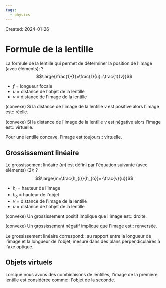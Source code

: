 ```yaml
---
tags:
  - physics
---
```

Created: 2024-01-26

# Formule de la lentille

La formule de la lentille qui permet de déterminer la position de l'image (avec éléments):
?
$$\large{\frac{1}{f}=\frac{1}{u}+\frac{1}{v}}$$
- $f$ = longueur focale
- $u$ = distance de l'objet de la lentille
- $v$ = distance de l'image de la lentille
<!--SR:!2024-02-07,7,250-->

(convexe) Si la distance de l'image de la lentille $v$ est positive alors l'image est:: réelle.
<!--SR:!2024-02-06,3,230-->
(convexe) Si la distance de l'image de la lentille $v$ est négative alors l'image est:: virtuelle.
<!--SR:!2024-02-10,10,250-->
Pour une lentille concave, l'image est toujours:: virtuelle.
<!--SR:!2024-02-08,6,230-->

## Grossissement linéaire

Le grossissement linéaire ($m$) est défini par l'équation suivante (avec éléments) (2):
?
$$\large{m=\frac{h_{i}}{h_{o}}=-\frac{v}{u}}$$
- $h_{i}$ = hauteur de l'image
- $h_{o}$ = hauteur de l'objet
- $v$ = distance de l'image de la lentille
- $u$ = distance de l'objet de la lentille
<!--SR:!2024-02-18,13,230-->

(convexe) Un grossissement positif implique que l'image est:: droite.
<!--SR:!2024-02-09,9,250-->
(convexe) Un grossissement négatif implique que l'image est:: renversée.
<!--SR:!2024-02-10,9,270-->

Le grossissement linéaire correspond:: au rapport entre la longueur de l'image et la longueur de l'objet, mesuré dans des plans perpendiculaires à l'axe optique.
<!--SR:!2024-02-08,4,227-->


## Objets virtuels
Lorsque nous avons des combinaisons de lentilles, l'image de la première lentille est considérée comme:: l'objet de la seconde.
<!--SR:!2024-02-10,10,250-->